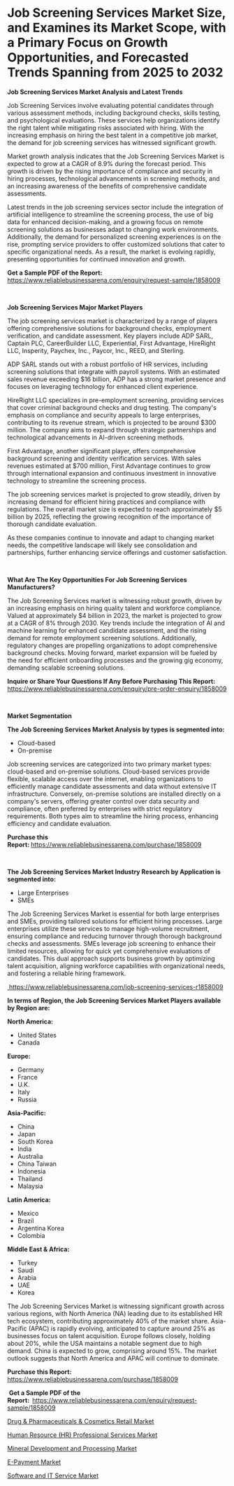 <p><h1>Job Screening Services Market Size, and Examines its Market Scope, with a Primary Focus on Growth Opportunities, and Forecasted Trends Spanning from 2025 to 2032</h1></p><p><strong>Job Screening Services Market Analysis and Latest Trends</strong></p>
<p><p>Job Screening Services involve evaluating potential candidates through various assessment methods, including background checks, skills testing, and psychological evaluations. These services help organizations identify the right talent while mitigating risks associated with hiring. With the increasing emphasis on hiring the best talent in a competitive job market, the demand for job screening services has witnessed significant growth.</p><p>Market growth analysis indicates that the Job Screening Services Market is expected to grow at a CAGR of 8.9% during the forecast period. This growth is driven by the rising importance of compliance and security in hiring processes, technological advancements in screening methods, and an increasing awareness of the benefits of comprehensive candidate assessments.</p><p>Latest trends in the job screening services sector include the integration of artificial intelligence to streamline the screening process, the use of big data for enhanced decision-making, and a growing focus on remote screening solutions as businesses adapt to changing work environments. Additionally, the demand for personalized screening experiences is on the rise, prompting service providers to offer customized solutions that cater to specific organizational needs. As a result, the market is evolving rapidly, presenting opportunities for continued innovation and growth.</p></p>
<p><strong>Get a Sample PDF of the Report:&nbsp;</strong> <a href="https://www.reliablebusinessarena.com/enquiry/request-sample/1858009?utm_campaign=2467&utm_medium=2&utm_source=Github&utm_content=ia&utm_term=11032025&utm_id=job-screening-services">https://www.reliablebusinessarena.com/enquiry/request-sample/1858009</a></p>
<p>&nbsp;</p>
<p><strong>Job Screening Services Major Market Players</strong></p>
<p><p>The job screening services market is characterized by a range of players offering comprehensive solutions for background checks, employment verification, and candidate assessment. Key players include ADP SARL, Captain PLC, CareerBuilder LLC, Experiential, First Advantage, HireRight LLC, Insperity, Paychex, Inc., Paycor, Inc., REED, and Sterling. </p><p>ADP SARL stands out with a robust portfolio of HR services, including screening solutions that integrate with payroll systems. With an estimated sales revenue exceeding $16 billion, ADP has a strong market presence and focuses on leveraging technology for enhanced client experience.</p><p>HireRight LLC specializes in pre-employment screening, providing services that cover criminal background checks and drug testing. The company's emphasis on compliance and security appeals to large enterprises, contributing to its revenue stream, which is projected to be around $300 million. The company aims to expand through strategic partnerships and technological advancements in AI-driven screening methods.</p><p>First Advantage, another significant player, offers comprehensive background screening and identity verification services. With sales revenues estimated at $700 million, First Advantage continues to grow through international expansion and continuous investment in innovative technology to streamline the screening process.</p><p>The job screening services market is projected to grow steadily, driven by increasing demand for efficient hiring practices and compliance with regulations. The overall market size is expected to reach approximately $5 billion by 2025, reflecting the growing recognition of the importance of thorough candidate evaluation.</p><p>As these companies continue to innovate and adapt to changing market needs, the competitive landscape will likely see consolidation and partnerships, further enhancing service offerings and customer satisfaction.</p></p>
<p>&nbsp;</p>
<p><strong>What Are The Key Opportunities For Job Screening Services Manufacturers?</strong></p>
<p><p>The Job Screening Services market is witnessing robust growth, driven by an increasing emphasis on hiring quality talent and workforce compliance. Valued at approximately $4 billion in 2023, the market is projected to grow at a CAGR of 8% through 2030. Key trends include the integration of AI and machine learning for enhanced candidate assessment, and the rising demand for remote employment screening solutions. Additionally, regulatory changes are propelling organizations to adopt comprehensive background checks. Moving forward, market expansion will be fueled by the need for efficient onboarding processes and the growing gig economy, demanding scalable screening solutions.</p></p>
<p><strong>Inquire or Share Your Questions If Any Before Purchasing This Report:</strong> <a href="https://www.reliablebusinessarena.com/enquiry/pre-order-enquiry/1858009?utm_campaign=2467&utm_medium=2&utm_source=Github&utm_content=ia&utm_term=11032025&utm_id=job-screening-services">https://www.reliablebusinessarena.com/enquiry/pre-order-enquiry/1858009</a></p>
<p>&nbsp;</p>
<p><strong>Market Segmentation</strong></p>
<p><strong>The Job Screening Services Market Analysis by types is segmented into:</strong></p>
<p><ul><li>Cloud-based</li><li>On-premise</li></ul></p>
<p><p>Job screening services are categorized into two primary market types: cloud-based and on-premise solutions. Cloud-based services provide flexible, scalable access over the internet, enabling organizations to efficiently manage candidate assessments and data without extensive IT infrastructure. Conversely, on-premise solutions are installed directly on a company's servers, offering greater control over data security and compliance, often preferred by enterprises with strict regulatory requirements. Both types aim to streamline the hiring process, enhancing efficiency and candidate evaluation.</p></p>
<p><strong>Purchase this Report:&nbsp;</strong><a href="https://www.reliablebusinessarena.com/purchase/1858009?utm_campaign=2467&utm_medium=2&utm_source=Github&utm_content=ia&utm_term=11032025&utm_id=job-screening-services">https://www.reliablebusinessarena.com/purchase/1858009</a></p>
<p>&nbsp;</p>
<p><strong>The Job Screening Services Market Industry Research by Application is segmented into:</strong></p>
<p><ul><li>Large Enterprises</li><li>SMEs</li></ul></p>
<p><p>The Job Screening Services Market is essential for both large enterprises and SMEs, providing tailored solutions for efficient hiring processes. Large enterprises utilize these services to manage high-volume recruitment, ensuring compliance and reducing turnover through thorough background checks and assessments. SMEs leverage job screening to enhance their limited resources, allowing for quick yet comprehensive evaluations of candidates. This dual approach supports business growth by optimizing talent acquisition, aligning workforce capabilities with organizational needs, and fostering a reliable hiring framework.</p></p>
<p><a href="https://www.reliablebusinessarena.com/job-screening-services-r1858009?utm_campaign=2467&utm_medium=2&utm_source=Github&utm_content=ia&utm_term=11032025&utm_id=job-screening-services">&nbsp;https://www.reliablebusinessarena.com/job-screening-services-r1858009</a></p>
<p><strong>In terms of Region, the Job Screening Services Market Players available by Region are:</strong></p>
<p>
    <p> <strong> North America: </strong>
        <ul>
            <li>United States</li>
            <li>Canada</li>
        </ul>
        </p> 
    <p> <strong> Europe: </strong>
        <ul>
            <li>Germany</li>
            <li>France</li>
            <li>U.K.</li>
            <li>Italy</li>
            <li>Russia</li>
        </ul>
        </p> 
    <p> <strong> Asia-Pacific: </strong>
        <ul>
            <li>China</li>
            <li>Japan</li>
            <li>South Korea</li>
            <li>India</li>
            <li>Australia</li>
            <li>China Taiwan</li>
            <li>Indonesia</li>
            <li>Thailand</li>
            <li>Malaysia</li>
        </ul>
        </p> 
    <p> <strong> Latin America: </strong>
        <ul>
            <li>Mexico</li>
            <li>Brazil</li>
            <li>Argentina Korea</li>
            <li>Colombia</li>
        </ul>
        </p> 
    <p> <strong> Middle East & Africa: </strong>
        <ul>
            <li>Turkey</li>
            <li>Saudi</li>
            <li>Arabia</li>
            <li>UAE</li>
            <li>Korea</li>
        </ul>
    </p>
    </p>
<p><p>The Job Screening Services Market is witnessing significant growth across various regions, with North America (NA) leading due to its established HR tech ecosystem, contributing approximately 40% of the market share. Asia-Pacific (APAC) is rapidly evolving, anticipated to capture around 25% as businesses focus on talent acquisition. Europe follows closely, holding about 20%, while the USA maintains a notable segment due to high demand. China is expected to grow, comprising around 15%. The market outlook suggests that North America and APAC will continue to dominate.</p></p>
<p><strong>Purchase this Report: </strong><a href="https://www.reliablebusinessarena.com/purchase/1858009?utm_campaign=2467&utm_medium=2&utm_source=Github&utm_content=ia&utm_term=11032025&utm_id=job-screening-services">https://www.reliablebusinessarena.com/purchase/1858009</a></p>
<p>&nbsp;<strong>Get a Sample PDF of the Report:&nbsp;&nbsp;</strong><a href="https://www.reliablebusinessarena.com/enquiry/request-sample/1858009?utm_campaign=2467&utm_medium=2&utm_source=Github&utm_content=ia&utm_term=11032025&utm_id=job-screening-services">https://www.reliablebusinessarena.com/enquiry/request-sample/1858009</a></p>
<p><strong></strong></p>
<p><p><a href="https://github.com/elroddrewspm/Market-Research-Report-List-1/blob/main/drug-pharmaceuticals-cosmetics-retail-market.md?utm_campaign=2467&utm_medium=2&utm_source=Github&utm_content=ia&utm_term=11032025&utm_id=job-screening-services">Drug & Pharmaceuticals & Cosmetics Retail Market</a></p><p><a href="https://github.com/keohannchavo/Market-Research-Report-List-1/blob/main/human-resource-hr-professional-services-market.md?utm_campaign=2467&utm_medium=2&utm_source=Github&utm_content=ia&utm_term=11032025&utm_id=job-screening-services">Human Resource (HR) Professional Services Market</a></p><p><a href="https://github.com/ssaradulai/Market-Research-Report-List-1/blob/main/mineral-development-and-processing-market.md?utm_campaign=2467&utm_medium=2&utm_source=Github&utm_content=ia&utm_term=11032025&utm_id=job-screening-services">Mineral Development and Processing Market</a></p><p><a href="https://github.com/helmeludu/Market-Research-Report-List-1/blob/main/e-payment-market.md?utm_campaign=2467&utm_medium=2&utm_source=Github&utm_content=ia&utm_term=11032025&utm_id=job-screening-services">E-Payment Market</a></p><p><a href="https://github.com/dukerghostki/Market-Research-Report-List-1/blob/main/software-and-it-service-market.md?utm_campaign=2467&utm_medium=2&utm_source=Github&utm_content=ia&utm_term=11032025&utm_id=job-screening-services">Software and IT Service Market</a></p></p>
